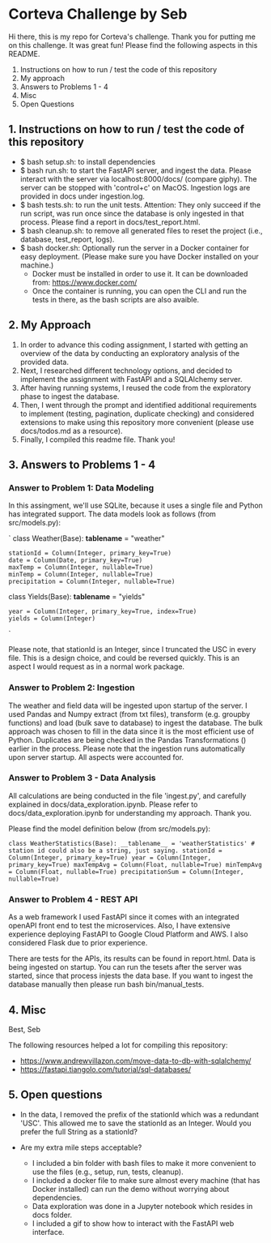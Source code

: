 # Corteva Challenge by Seb

Hi there, this is my repo for Corteva's challenge. Thank you for putting me on this challenge. It was great fun!
Please find the following aspects in this README.

1. Instructions on how to run / test the code of this repository
2. My approach
3. Answers to Problems 1 - 4
4. Misc
5. Open Questions

## 1. Instructions on how to run / test the code of this repository

- $ bash setup.sh: to install dependencies
- $ bash run.sh: to start the FastAPI server, and ingest the data. Please interact with the server via localhost:8000/docs/ (compare giphy). The server can be stopped with 'control+c' on MacOS. Ingestion logs are provided in docs under ingestion.log.
- $ bash tests.sh: to run the unit tests. Attention: They only succeed if the run script, was run once since the database is only ingested in that process. Please find a report in docs/test_report.html.
- $ bash cleanup.sh: to remove all generated files to reset the project (i.e., database, test_report, logs).
- $ bash docker.sh: Optionally run the server in a Docker container for easy deployment. (Please make sure you have Docker installed on your machine.)
  - Docker must be installed in order to use it. It can be downloaded from: <https://www.docker.com/>
  - Once the container is running, you can open the CLI and run the tests in there, as the bash scripts are also avaible.

## 2. My Approach

1. In order to advance this coding assignment, I started with getting an overview of the data by conducting an exploratory analysis of the provided data.
2. Next, I researched different technology options, and decided to implement the assignment with FastAPI and a SQLAlchemy server.
3. After having running systems, I reused the code from the exploratory phase to ingest the database.
4. Then, I went through the prompt and identified additional requirements to implement (testing, pagination, duplicate checking) and considered extensions to make using this repository more convenient (please use docs/todos.md as a resource).
5. Finally, I compiled this readme file. Thank you!

## 3. Answers to Problems 1 - 4

### Answer to Problem 1: Data Modeling

In this assingment, we'll use SQLite, because it uses a single file and Python has integrated support.
The data models look as follows (from src/models.py):

`
class Weather(Base):
    __tablename__ = "weather"

    stationId = Column(Integer, primary_key=True)
    date = Column(Date, primary_key=True)
    maxTemp = Column(Integer, nullable=True)
    minTemp = Column(Integer, nullable=True)
    precipitation = Column(Integer, nullable=True)

class Yields(Base):
    __tablename__ = "yields"

    year = Column(Integer, primary_key=True, index=True)
    yields = Column(Integer)
`

Please note, that stationId is an Integer, since I truncated the USC in every file. This is a design choice, and could be reversed quickly. This is an aspect I would request as in a normal work package.

### Answer to Problem 2: Ingestion

The weather and field data will be ingested upon startup of the server. I used Pandas and Numpy extract (from txt files), transform (e.g. groupby functions) and load (bulk save to database) to ingest the database. The bulk approach was chosen to fill in the data since it is the most efficient use of Python. Duplicates are being checked in the Pandas Transformations () earlier in the process.
Please note that the ingestion runs automatically upon server startup. All aspects were accounted for.

### Answer to Problem 3 - Data Analysis

All calculations are being conducted in the file 'ingest.py', and carefully explained in docs/data_exploration.ipynb. Please refer to  docs/data_exploration.ipynb for understanding my approach. Thank you.

Please find the model definition below (from src/models.py):

`
class WeatherStatistics(Base):
    __tablename__ = 'weatherStatistics'
    # station id could also be a string, just saying.
    stationId = Column(Integer, primary_key=True)
    year = Column(Integer, primary_key=True)
    maxTempAvg = Column(Float, nullable=True)
    minTempAvg = Column(Float, nullable=True)
    precipitationSum = Column(Integer, nullable=True)
`

### Answer to Problem 4 - REST API

As a web framework I used FastAPI since it comes with an integrated openAPI front end to test the microservices. Also, I have extensive experience deploying FastAPI to Google Cloud Platform and AWS. I also considered Flask due to prior experience.

There are tests for the APIs, its results can be found in report.html. Data is being ingested on startup. You can run the tesets after the server was started, since that process injests the data base. If you want to ingest the database manually then please run bash bin/manual_tests.

## 4. Misc

Best, Seb

The following resources helped a lot for compiling this repository:

- <https://www.andrewvillazon.com/move-data-to-db-with-sqlalchemy/>
- <https://fastapi.tiangolo.com/tutorial/sql-databases/>

## 5. Open questions

- In the data, I removed the prefix of the stationId which was a redundant 'USC'. This allowed me to save the stationId as an Integer. Would you prefer the full String as a stationId?

- Are my extra mile steps acceptable?
  - I included a bin folder with bash files to make it more convenient to use the files (e.g., setup, run, tests, cleanup).
  - I included a docker file to make sure almost every machine (that has Docker installed) can run the demo without worrying about dependencies.
  - Data exploration was done in a Jupyter notebook which resides in docs folder.
  - I included a gif to show how to interact with the FastAPI web interface.
